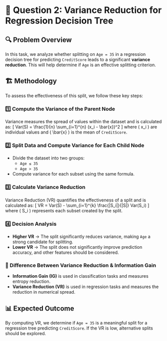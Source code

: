 # 📌 Question 2: Variance Reduction for Regression Decision Tree

## 🔍 Problem Overview
In this task, we analyze whether splitting on `Age = 35` in a regression decision tree for predicting `CreditScore` leads to a significant **variance reduction**. This will help determine if `Age` is an effective splitting criterion.

## 🏗️ Methodology
To assess the effectiveness of this split, we follow these key steps:

### 1️⃣ Compute the Variance of the Parent Node
Variance measures the spread of values within the dataset and is calculated as:
\[
Var(S) = \frac{1}{n} \sum_{i=1}^{n} (x_i - \bar{x})^2
\]
where \( x_i \) are individual values and \( \bar{x} \) is the mean of `CreditScore`.

### 2️⃣ Split Data and Compute Variance for Each Child Node
- Divide the dataset into two groups:
  - `Age ≤ 35`
  - `Age > 35`
- Compute variance for each subset using the same formula.

### 3️⃣ Calculate Variance Reduction
Variance Reduction (VR) quantifies the effectiveness of a split and is calculated as:
\[
VR = Var(S) - \sum_{i=1}^{k} \frac{|S_i|}{|S|} Var(S_i)
\]
where \( S_i \) represents each subset created by the split.

### 4️⃣ Decision Analysis
- **Higher VR** → The split significantly reduces variance, making `Age` a strong candidate for splitting.
- **Lower VR** → The split does not significantly improve prediction accuracy, and other features should be considered.

### 🔹 Difference Between Variance Reduction & Information Gain
- **Information Gain (IG)** is used in classification tasks and measures entropy reduction.
- **Variance Reduction (VR)** is used in regression tasks and measures the reduction in numerical spread.

## 📊 Expected Outcome
By computing VR, we determine if `Age = 35` is a meaningful split for a regression tree predicting `CreditScore`. If the VR is low, alternative splits should be explored.

